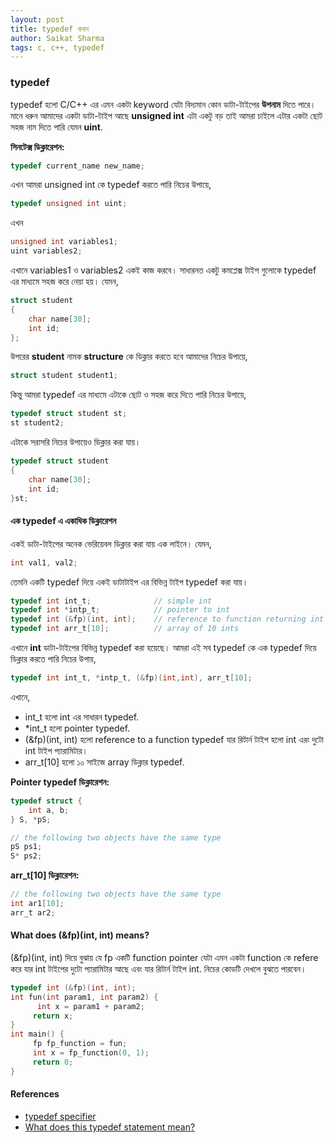 ```yaml
---
layout: post
title: typedef কথন
author: Saikat Sharma
tags: c, c++, typedef
---
```


### typedef 
typedef হলো  C/C++ এর এমন একটা  keyword যেটা বিদ্যমান কোন ডাটা-টাইপের **উপনাম** দিতে পারে। মানে ধরুন আমাদের একটা ডাটা-টাইপ আছে **unsigned int** এটা একটু  বড় তাই আমরা চাইলে এটার একটা ছোট সহজ নাম দিতে পারি যেমন **uint**. 

**সিনটেক্স ডিক্লারেশন:**
```c
typedef current_name new_name;
```
এখন আমরা  unsigned int কে  typedef করতে পারি নিচের উপায়ে, 
```c
typedef unsigned int uint;
```
এখন  
```c
unsigned int variables1;
uint variables2;
```
এখানে  variables1 ও  variables2 একই কাজ করবে। সাধারনত একটু কমপ্লেক্স টাইপ গুলোকে typedef এর মাধ্যমে সহজ করে নেয়া হয়।
যেমন, 
```c
struct student
{
    char name[30];
    int id;
};
```
উপরের **student** নামক **structure** কে ডিক্লার করতে হবে আমাদের নিচের উপায়ে,
```c
struct student student1;
```
কিন্তু আমরা  typedef এর মাধ্যমে এটাকে ছোট ও সহজ করে দিতে পারি নিচের উপায়ে,
```c
typedef struct student st;
st student2;
```
এটাকে সরাসরি নিচের উপায়েও ডিক্লার করা যায়।
```c
typedef struct student
{
    char name[30];
    int id;
}st;
```

#### এক typedef এ একাধিক ডিক্লারেশন 
একই ডাটা-টাইপের অনেক ভেরিয়েবল ডিক্লার করা যায় এক লাইনে। যেমন,
 ```c
 int val1, val2;
 ```
তেমনি একটি  typedef দিয়ে একই ডাটাটাইপ এর বিভিন্ন  টাইপ typedef করা যায়।
```c
typedef int int_t;              // simple int
typedef int *intp_t;            // pointer to int
typedef int (&fp)(int, int);    // reference to function returning int
typedef int arr_t[10];          // array of 10 ints
```
এখানে **int** ডাটা-টাইপের বিভিন্ন typedef করা হয়েছে। আমরা এই সব typedef কে এক  typedef দিয়ে ডিক্লার করতে পারি নিচের উপায়,
```c
typedef int int_t, *intp_t, (&fp)(int,int), arr_t[10];
```
এখানে, 
- int_t হলো int এর সাধারন  typedef.
- *int_t হলো  pointer typedef.
- (&fp)(int, int)  হলো  reference to a function typedef যার রিটার্ন টাইপ হলো  int এরং দুটো int টাইপ প্যারামিটার।
- arr_t[10] হলো ১০ সাইজে  array ডিক্লার  typedef.

**Pointer typedef ডিক্লারেশন:**
```c
typedef struct {
    int a, b;
} S, *pS;
```
```c
// the following two objects have the same type
pS ps1;
S* ps2;
```

**arr_t[10] ডিক্লারেশন:**
```c
// the following two objects have the same type
int ar1[10];
arr_t ar2;
```

#### What does (&fp)(int, int) means?
(&fp)(int, int) দিয়ে বুঝায় যে  fp একটি  function pointer যেটা এমন একটা function কে refere করে যার int টাইপের দুটো প্যারামিটার আছে এবং যার রিটার্ন টাইপ int.
নিচের কোডটি দেখলে বুঝতে পারবেন।
```c
typedef int (&fp)(int, int);
int fun(int param1, int param2) {
      int x = param1 + param2;
     return x;
}
int main() {
     fp fp_function = fun;
     int x = fp_function(0, 1);
     return 0;
}
```

#### References
* [typedef specifier](https://en.cppreference.com/w/cpp/language/typedef)
* [What does this typedef statement mean?](https://stackoverflow.com/questions/22061750/what-does-this-typedef-statement-mean)

